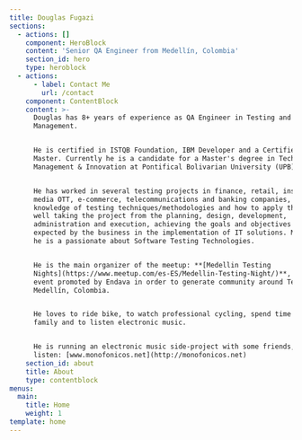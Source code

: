 ```yaml
---
title: Douglas Fugazi
sections:
  - actions: []
    component: HeroBlock
    content: 'Senior QA Engineer from Medellín, Colombia'
    section_id: hero
    type: heroblock
  - actions:
      - label: Contact Me
        url: /contact
    component: ContentBlock
    content: >-
      Douglas has 8+ years of experience as QA Engineer in Testing and Projects
      Management.  


      He is certified in ISTQB Foundation, IBM Developer and a Certified Scrum
      Master. Currently he is a candidate for a Master's degree in Technology
      Management & Innovation at Pontifical Bolivarian University (UPB). 


      He has worked in several testing projects in finance, retail, insurance,
      media OTT, e-commerce, telecommunications and banking companies, with
      knowledge of testing techniques/methodologies and how to apply them, as
      well taking the project from the planning, design, development,
      administration and execution, achieving the goals and objectives that are
      expected by the business in the implementation of IT solutions. Moreover,
      he is a passionate about Software Testing Technologies.


      He is the main organizer of the meetup: **[Medellin Testing
      Nights](https://www.meetup.com/es-ES/Medellin-Testing-Night/)**, a monthly
      event promoted by Endava in order to generate community around Testing in
      Medellín, Colombia.


      He loves to ride bike, to watch professional cycling, spend time with his
      family and to listen electronic music. 


      He is running an electronic music side-project with some friends, take a
      listen: [www.monofonicos.net](http://monofonicos.net)
    section_id: about
    title: About
    type: contentblock
menus:
  main:
    title: Home
    weight: 1
template: home
---
```

